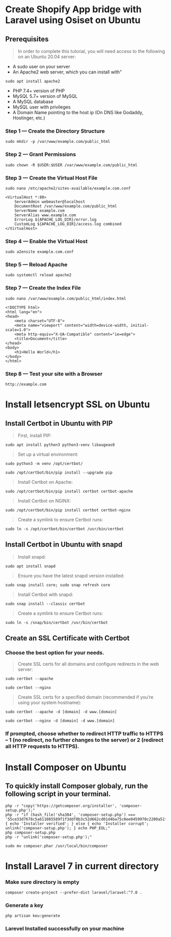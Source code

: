 # Create Shopify App bridge with Laravel using Osiset on Ubuntu
## Prerequisites
> In order to complete this tutorial, you will need access to the following on an Ubuntu 20.04 server:
- A sudo user on your server
- An Apache2 web server, which you can install with"
```
sudo apt install apache2
```
- PHP 7.4+ version of PHP
- MySQL 5.7+ version of MySQL
- A MySQL database
- MySQL user with privileges
- A Domain Name pointing to the host ip (On DNS like Godaddy, Hostinger, etc.)

### Step 1 — Create the Directory Structure
```
sudo mkdir -p /var/www/example.com/public_html
```
### Step 2 — Grant Permissions
```
sudo chown -R $USER:$USER /var/www/example.com/public_html
```
### Step 3 — Create the Virtual Host File
```
sudo nano /etc/apache2/sites-available/example.com.conf
```
```
<VirtualHost *:80>
    ServerAdmin webmaster@localhost
    DocumentRoot /var/www/example.com/public_html
    ServerName example.com
    ServerAlias www.example.com
    ErrorLog ${APACHE_LOG_DIR}/error.log
    CustomLog ${APACHE_LOG_DIR}/access.log combined
</VirtualHost>
```
### Step 4 — Enable the Virtual Host
```
sudo a2ensite example.com.conf
```
### Step 5 — Reload Apache
```
sudo systemctl reload apache2
```
### Step 7 — Create the Index File
```
sudo nano /var/www/example.com/public_html/index.html

<!DOCTYPE html>
<html lang="en">
<head>
    <meta charset="UTF-8">
    <meta name="viewport" content="width=device-width, initial-scale=1.0">
    <meta http-equiv="X-UA-Compatible" content="ie=edge">
    <title>Document</title>
</head>
<body>
    <h1>Hello World</h1>
</body>
</html>
```

### Step 8 — Test your site with a Browser
```
http://example.com
```
# Install letsencrypt SSL on Ubuntu

## Install Certbot in Ubuntu with PIP

> First, install PIP:
``` 
sudo apt install python3 python3-venv libaugeas0
```
> Set up a virtual environment:
```
sudo python3 -m venv /opt/certbot/

sudo /opt/certbot/bin/pip install --upgrade pip
```
> Install Certbot on Apache:
```
sudo /opt/certbot/bin/pip install certbot certbot-apache
```
> Install Certbot on NGINX:
```
sudo /opt/certbot/bin/pip install certbot certbot-nginx
```

> Create a symlink to ensure Certbot runs:
```
sudo ln -s /opt/certbot/bin/certbot /usr/bin/certbot
```
## Install Certbot in Ubuntu with snapd

> Install snapd:
```
sudo apt install snapd
```
> Ensure you have the latest snapd version installed:
```
sudo snap install core; sudo snap refresh core
```

> Install Certbot with snapd:
```
sudo snap install --classic certbot
```
> Create a symlink to ensure Certbot runs:
```
sudo ln -s /snap/bin/certbot /usr/bin/certbot
```

## Create an SSL Certificate with Certbot

### Choose the best option for your needs.

> Create SSL certs for all domains and configure redirects in the web server:
```
sudo certbot --apache

sudo certbot --nginx
```

> Create SSL certs for a specified domain (recommended if you’re using your system hostname):
```
sudo certbot --apache -d [domain] -d www.[domain]

sudo certbot --nginx -d [domain] -d www.[domain]
```

### If prompted, choose whether to redirect HTTP traffic to HTTPS – 1 (no redirect, no further changes to the server) or 2 (redirect all HTTP requests to HTTPS).



# Install Composer on Ubuntu
## To quickly install Composer globaly, run the following script in your terminal.
```
php -r "copy('https://getcomposer.org/installer', 'composer-setup.php');"
php -r "if (hash_file('sha384', 'composer-setup.php') === '55ce33d7678c5a611085589f1f3ddf8b3c52d662cd01d4ba75c0ee0459970c2200a51f492d557530c71c15d8dba01eae') { echo 'Installer verified'; } else { echo 'Installer corrupt'; unlink('composer-setup.php'); } echo PHP_EOL;"
php composer-setup.php
php -r "unlink('composer-setup.php');"

sudo mv composer.phar /usr/local/bin/composer
```
# Install Laravel 7 in current directory
### Make sure directory is empty
```
composer create-project --prefer-dist laravel/laravel:^7.0 .
```

### Generate a key
```
php artisan keu:generate
```
### Larevel Installed successfully on your machine
